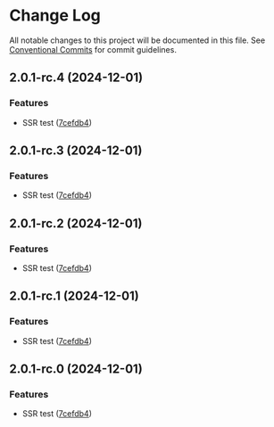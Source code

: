 # Change Log

All notable changes to this project will be documented in this file. See [Conventional Commits](https://conventionalcommits.org) for commit guidelines.

## 2.0.1-rc.4 (2024-12-01)

### Features

- SSR test ([7cefdb4](https://github.com/lucafoscili/ketchup-lite/commit/7cefdb443e97dea22fefd04e455fcec3d8516cb8))

## 2.0.1-rc.3 (2024-12-01)

### Features

- SSR test ([7cefdb4](https://github.com/lucafoscili/ketchup-lite/commit/7cefdb443e97dea22fefd04e455fcec3d8516cb8))

## 2.0.1-rc.2 (2024-12-01)

### Features

- SSR test ([7cefdb4](https://github.com/lucafoscili/ketchup-lite/commit/7cefdb443e97dea22fefd04e455fcec3d8516cb8))

## 2.0.1-rc.1 (2024-12-01)

### Features

- SSR test ([7cefdb4](https://github.com/lucafoscili/ketchup-lite/commit/7cefdb443e97dea22fefd04e455fcec3d8516cb8))

## 2.0.1-rc.0 (2024-12-01)

### Features

- SSR test ([7cefdb4](https://github.com/lucafoscili/ketchup-lite/commit/7cefdb443e97dea22fefd04e455fcec3d8516cb8))
